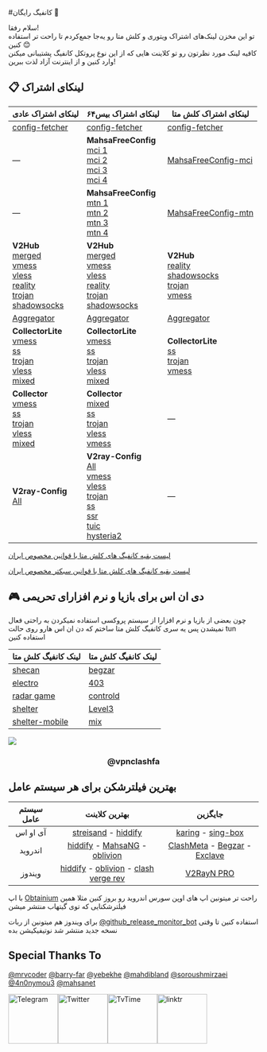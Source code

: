 #کانفیگ رایگان 🎉

سلام رفقا!  
تو این مخزن لینک‌های اشتراک ویتوری و کلش متا رو یه‌جا جمع‌کردم تا راحت تر استفاده کنین 😊  
کافیه لینک مورد نظرتون رو تو کلاینت هایی که از این نوع پروتکل کانفیگ پشتیبانی میکنن وارد کنین و از اینترنت آزاد لذت ببرین!


## 📋 لینکای اشتراک

| لینکای اشتراک عادی | لینکای اشتراک بیس‌۶۴ | لینکای اشتراک کلش متا |
|-------------|----------------|-------------|
| [config-fetcher](https://raw.githubusercontent.com/10ium/multi-proxy-config-fetcher/refs/heads/main/configs/proxy_configs.txt) | [config-fetcher](https://raw.githubusercontent.com/10ium/base64-encoder/main/encoded/10ium_proxy_configs.txt) | [config-fetcher](https://raw.githubusercontent.com/10ium/MihomoSaz/main/Sublist/10ium/multi-proxy-config-fetcher.yaml) |
| — | **MahsaFreeConfig**<br>[mci 1](https://raw.githubusercontent.com/mahsanet/MahsaFreeConfig/refs/heads/main/mci/sub_1.txt)<br>[mci 2](https://raw.githubusercontent.com/mahsanet/MahsaFreeConfig/refs/heads/main/mci/sub_2.txt)<br>[mci 3](https://raw.githubusercontent.com/mahsanet/MahsaFreeConfig/refs/heads/main/mci/sub_3.txt)<br>[mci 4](https://raw.githubusercontent.com/mahsanet/MahsaFreeConfig/refs/heads/main/mci/sub_4.txt) | [MahsaFreeConfig-mci](https://raw.githubusercontent.com/coldwater-10/Vpnclashfa/refs/heads/main/free-mihomo-sub/MahsaFreeConfig-mci.yaml) |
| — | **MahsaFreeConfig**<br>[mtn 1](https://raw.githubusercontent.com/mahsanet/MahsaFreeConfig/refs/heads/main/mtn/sub_1.txt)<br>[mtn 2](https://raw.githubusercontent.com/mahsanet/MahsaFreeConfig/refs/heads/main/mtn/sub_2.txt)<br>[mtn 3](https://raw.githubusercontent.com/mahsanet/MahsaFreeConfig/refs/heads/main/mtn/sub_3.txt)<br>[mtn 4](https://raw.githubusercontent.com/mahsanet/MahsaFreeConfig/refs/heads/main/mtn/sub_4.txt) | [MahsaFreeConfig-mtn](https://raw.githubusercontent.com/coldwater-10/Vpnclashfa/refs/heads/main/free-mihomo-sub/MahsaFreeConfig-mtn.yaml) |
| **V2Hub**<br>[merged](https://raw.githubusercontent.com/10ium/V2Hub3/main/merged)<br>[vmess](https://raw.githubusercontent.com/10ium/V2Hub3/main/Split/Normal/vmess)<br>[vless](https://raw.githubusercontent.com/10ium/V2Hub3/main/Split/Normal/vless)<br>[reality](https://raw.githubusercontent.com/10ium/V2Hub3/main/Split/Normal/reality)<br>[trojan](https://raw.githubusercontent.com/10ium/V2Hub3/main/Split/Normal/trojan)<br>[shadowsocks](https://raw.githubusercontent.com/10ium/V2Hub3/main/Split/Normal/shadowsocks) | **V2Hub**<br>[merged](https://raw.githubusercontent.com/10ium/V2Hub3/main/merged_base64)<br>[vmess](https://raw.githubusercontent.com/10ium/V2Hub3/main/Split/Base64/vmess)<br>[vless](https://raw.githubusercontent.com/10ium/V2Hub3/main/Split/Base64/vless)<br>[reality](https://raw.githubusercontent.com/10ium/V2Hub3/main/Split/Base64/reality)<br>[trojan](https://raw.githubusercontent.com/10ium/V2Hub3/main/Split/Base64/trojan)<br>[shadowsocks](https://raw.githubusercontent.com/10ium/V2Hub3/main/Split/Base64/shadowsocks) | **V2Hub**<br>[reality](https://raw.githubusercontent.com/10ium/MihomoSaz/main/Sublist/10ium/V2Hub3_reality.yaml)<br>[shadowsocks](https://raw.githubusercontent.com/10ium/MihomoSaz/main/Sublist/10ium/V2Hub3_shadowsocks.yaml)<br>[trojan](https://raw.githubusercontent.com/10ium/MihomoSaz/main/Sublist/10ium/V2Hub3_trojan.yaml)<br>[vmess](https://raw.githubusercontent.com/10ium/MihomoSaz/main/Sublist/10ium/V2Hub3_vmess.yaml) |
| [Aggregator](https://raw.githubusercontent.com/10ium/V2RayAggregator/refs/heads/master/Eternity.txt) | [Aggregator](https://raw.githubusercontent.com/10ium/V2RayAggregator/refs/heads/master/Eternity) | [Aggregator](https://raw.githubusercontent.com/10ium/V2RayAggregator/refs/heads/master/Eternity.yml) |
| **CollectorLite**<br>[vmess](https://raw.githubusercontent.com/10ium/V2rayCollectorLite/main/vmess_iran.txt)<br>[ss](https://raw.githubusercontent.com/10ium/V2rayCollectorLite/main/ss_iran.txt)<br>[trojan](https://raw.githubusercontent.com/10ium/V2rayCollectorLite/main/trojan_iran.txt)<br>[vless](https://raw.githubusercontent.com/10ium/V2rayCollectorLite/main/vless_iran.txt)<br>[mixed](https://raw.githubusercontent.com/10ium/V2rayCollectorLite/main/mixed_iran.txt) | **CollectorLite**<br>[vmess](https://raw.githubusercontent.com/10ium/base64-encoder/main/encoded/10ium_vmess_iran.txt)<br>[ss](https://raw.githubusercontent.com/10ium/base64-encoder/main/encoded/10ium_ss_iran.txt)<br>[trojan](https://raw.githubusercontent.com/10ium/base64-encoder/main/encoded/10ium_trojan_iran.txt)<br>[vless](https://raw.githubusercontent.com/10ium/base64-encoder/main/encoded/10ium_vless_iran.txt)<br>[mixed](https://raw.githubusercontent.com/10ium/base64-encoder/main/encoded/10ium_mixed_iran.txt) | **CollectorLite**<br>[ss](https://raw.githubusercontent.com/10ium/MihomoSaz/main/Sublist/10ium/ss_iran.yaml)<br>[trojan](https://raw.githubusercontent.com/10ium/MihomoSaz/main/Sublist/10ium/trojan_iran.yaml)<br>[vmess](https://raw.githubusercontent.com/10ium/MihomoSaz/main/Sublist/10ium/vmess_iran.yaml) |
| **Collector**<br>[vmess](https://raw.githubusercontent.com/10ium/V2rayCollector/main/vmess_iran.txt)<br>[ss](https://raw.githubusercontent.com/10ium/V2rayCollector/main/ss_iran.txt)<br>[trojan](https://raw.githubusercontent.com/10ium/V2rayCollector/main/trojan_iran.txt)<br>[vless](https://raw.githubusercontent.com/10ium/V2rayCollector/main/vless_iran.txt)<br>[mixed](https://raw.githubusercontent.com/10ium/V2rayCollector/main/mixed_iran.txt) | **Collector**<br>[mixed](https://raw.githubusercontent.com/10ium/base64-encoder/main/encoded/10ium-V2rayCollector-mixed.txt)<br>[ss](https://raw.githubusercontent.com/10ium/base64-encoder/main/encoded/10ium-V2rayCollector-ss.txt)<br>[trojan](https://raw.githubusercontent.com/10ium/base64-encoder/main/encoded/10ium-V2rayCollector-trojan.txt)<br>[vless](https://raw.githubusercontent.com/10ium/base64-encoder/main/encoded/10ium-V2rayCollector-vless.txt)<br>[vmess](https://raw.githubusercontent.com/10ium/base64-encoder/main/encoded/10ium-V2rayCollector-vmess.txt) | — |
| **V2ray-Config**<br>[All](https://raw.githubusercontent.com/10ium/V2ray-Config/main/All_Configs_Sub.txt) | **V2ray-Config**<br>[All](https://raw.githubusercontent.com/10ium/V2ray-Config/main/All_Configs_base64_Sub.txt)<br>[vmess](https://raw.githubusercontent.com/10ium/V2ray-Config/main/Splitted-By-Protocol/vmess.txt)<br>[vless](https://raw.githubusercontent.com/10ium/V2ray-Config/main/Splitted-By-Protocol/vless.txt)<br>[trojan](https://raw.githubusercontent.com/10ium/V2ray-Config/main/Splitted-By-Protocol/trojan.txt)<br>[ss](https://raw.githubusercontent.com/10ium/V2ray-Config/main/Splitted-By-Protocol/ss.txt)<br>[ssr](https://raw.githubusercontent.com/10ium/V2ray-Config/main/Splitted-By-Protocol/ssr.txt)<br>[tuic](https://raw.githubusercontent.com/10ium/V2ray-Config/main/Splitted-By-Protocol/tuic.txt)<br>[hysteria2](https://raw.githubusercontent.com/10ium/V2ray-Config/main/Splitted-By-Protocol/hysteria2.txt) | — |

[لیست بقیه کانفیگ های کلش متا با قوانین مخصوص ایران](https://github.com/10ium/MihomoSaz)

[لیست بقیه کانفیگ های کلش متا با قوانین سبکتر مخصوص ایران](https://github.com/10ium/MihomoSazLite)
 
## 🎮 دی ان اس برای بازیا و نرم افزارای تحریمی
چون بعضی از بازیا و نرم افزارا از سیستم پروکسی استفاده نمیکردن به راحتی فعال نمیشدن پس یه سری کانفیگ کلش متا ساختم که دن ان اس هارو روی حالت tun استفاده کنین

| لینک کانفیگ کلش متا                                                                                                             | لینک کانفیگ کلش متا                                                                                                            |
|----------------------------------------------------------------------------------------------------------------------------|----------------------------------------------------------------------------------------------------------------------------|
| [shecan](https://raw.githubusercontent.com/coldwater-10/Vpnclashfa/refs/heads/main/dnsforgame/shecan.yml)               | [begzar](https://raw.githubusercontent.com/coldwater-10/Vpnclashfa/refs/heads/main/dnsforgame/begzar.yml)               |
| [electro](https://raw.githubusercontent.com/coldwater-10/Vpnclashfa/refs/heads/main/dnsforgame/electro.yml)             | [403](https://raw.githubusercontent.com/coldwater-10/Vpnclashfa/refs/heads/main/dnsforgame/403.yml)                     |
| [radar game](https://raw.githubusercontent.com/coldwater-10/Vpnclashfa/refs/heads/main/dnsforgame/radar.yml)                  | [controld](https://raw.githubusercontent.com/coldwater-10/Vpnclashfa/refs/heads/main/dnsforgame/controld.yml)           |
| [shelter](https://raw.githubusercontent.com/coldwater-10/Vpnclashfa/refs/heads/main/dnsforgame/shelter.yml)             | [Level3](https://raw.githubusercontent.com/coldwater-10/Vpnclashfa/refs/heads/main/dnsforgame/Level3.yml)               |
| [shelter-mobile](https://raw.githubusercontent.com/coldwater-10/Vpnclashfa/refs/heads/main/dnsforgame/shelter-mobile.yml) | [mix](https://raw.githubusercontent.com/coldwater-10/Vpnclashfa/refs/heads/main/dnsforgame/all.yml)                     |




<img src="https://user-images.githubusercontent.com/73097560/115834477-dbab4500-a447-11eb-908a-139a6edaec5c.gif"><h3 align="center">@vpnclashfa</h3>


## بهترین فیلترشکن برای هر سیستم عامل

|    سیستم عامل   |              بهترین کلاینت               | جایگزین |
|:-------:|:--------------------------------------:|:------------:|
|   آی او اس   |        [streisand](https://apps.apple.com/ca/app/streisand/id6450534064) - [hiddify](https://apps.apple.com/us/app/hiddify-proxy-vpn/id6596777532?platform=iphone)       |  [karing](https://apps.apple.com/us/app/karing/id6472431552?platform=iphone) - [sing-box](https://apps.apple.com/us/app/sing-box/id6451272673?platform=iphone) |
| اندروید |[hiddify](https://github.com/hiddify/hiddify-next/releases) - [MahsaNG](https://github.com/GFW-knocker/MahsaNG/releases) - [oblivion](https://github.com/bepass-org/oblivion/releases) |    [ClashMeta](https://github.com/MetaCubeX/ClashMetaForAndroid/releases) - [Begzar](https://github.com/Begzar/BegzarApp/releases) - [Exclave](https://github.com/dyhkwong/Exclave/releases)   |
| ویندوز |   [hiddify](https://github.com/hiddify/hiddify-next/releases) - [oblivion](https://github.com/bepass-org/oblivion-desktop) - [clash verge rev](https://github.com/clash-verge-rev/clash-verge-rev/releases) |    [V2RayN PRO](https://github.com/lowercase78/V2RayN-PRO/releases)    |

با اپ [Obtainium](https://github.com/ImranR98/Obtainium/releases) راحت تر میتونین اپ های اوپن سورس اندروید رو بروز کنین مثلا همین فیلترشکنایی که توی گیتهاب منتشر میشن

برای ویندوز هم میتونین از ربات [@github_release_monitor_bot](https://t.me/github_release_monitor_bot) استفاده کنین تا وقتی نسخه جدید منتشر شد نوتیفیکیشن بده

## Special Thanks To
[@mrvcoder](https://github.com/mrvcoder)
[@barry-far](https://github.com/barry-far)
[@yebekhe](https://github.com/yebekhe)
[@mahdibland](https://github.com/mahdibland)
[@soroushmirzaei](https://github.com/soroushmirzaei)
[@4n0nymou3](https://github.com/4n0nymou3)
[@mahsanet](https://github.com/mahsanet)



<div style="display: flex; justify-content: space-between; align-items: center; width: 300px;">
    <a href="https://t.me/vpnclashfa"><img src="https://cdn.dribbble.com/users/4507400/screenshots/15420681/media/c00f77bc443cbc4ac96d138f9ac854c5.gif" alt="Telegram" width="100" height="100"></a>
    <a href="https://twitter.com/coldwater_10"><img src="https://cdn.dribbble.com/users/2652449/screenshots/14764078/media/2b620382444946ce84aac0a132c40063.gif" alt="Twitter" width="100" height="100"></a>
    <a href="https://www.tvtime.com/en/user/43351079/profile"><img src="https://media2.giphy.com/media/v1.Y2lkPTc5MGI3NjExOTFhMDk5NzJlYzdmZTJjMDM2Y2MzMjBkOTVkODAxM2FjMTdjZGMwNSZlcD12MV9pbnRlcm5hbF9naWZzX2dpZklkJmN0PWc/lj1ghwUoflkw2F3o0T/giphy.gif" alt="TvTime" width="100" height="100"></a>
    <a href="https://linktr.ee/coldwater_10"><img src="https://i.giphy.com/media/v1.Y2lkPTc5MGI3NjExdGZrdHVxaGkycXV5M2g2emdvdHkwOWVvOHI5YWR3cTVtODJtbGQwcCZlcD12MV9pbnRlcm5hbF9naWZfYnlfaWQmY3Q9cw/U3ig2IVcuNn6VgU3oO/giphy.gif" alt="linktr" width="100" height="100"></a>
</div>
